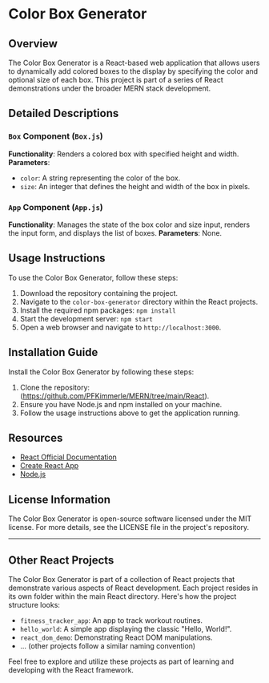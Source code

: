 
# Color Box Generator

## Overview
The Color Box Generator is a React-based web application that allows users to dynamically add colored boxes to the display by specifying the color and optional size of each box. This project is part of a series of React demonstrations under the broader MERN stack development.

## Detailed Descriptions
### `Box` Component (`Box.js`)
**Functionality**: Renders a colored box with specified height and width.
**Parameters**:
- `color`: A string representing the color of the box.
- `size`: An integer that defines the height and width of the box in pixels.

### `App` Component (`App.js`)
**Functionality**: Manages the state of the box color and size input, renders the input form, and displays the list of boxes.
**Parameters**: None.

## Usage Instructions
To use the Color Box Generator, follow these steps:
1. Download the repository containing the project.
2. Navigate to the `color-box-generator` directory within the React projects.
3. Install the required npm packages: `npm install`
4. Start the development server: `npm start`
5. Open a web browser and navigate to `http://localhost:3000`.

## Installation Guide
Install the Color Box Generator by following these steps:
1. Clone the repository: (https://github.com/PFKimmerle/MERN/tree/main/React).
2. Ensure you have Node.js and npm installed on your machine.
3. Follow the usage instructions above to get the application running.

## Resources
- [React Official Documentation](https://reactjs.org/docs/getting-started.html)
- [Create React App](https://create-react-app.dev/)
- [Node.js](https://nodejs.org/)

## License Information
The Color Box Generator is open-source software licensed under the MIT license. For more details, see the LICENSE file in the project's repository.

---

## Other React Projects
The Color Box Generator is part of a collection of React projects that demonstrate various aspects of React development. Each project resides in its own folder within the main React directory. Here's how the project structure looks:

- `fitness_tracker_app`: An app to track workout routines.
- `hello_world`: A simple app displaying the classic "Hello, World!".
- `react_dom_demo`: Demonstrating React DOM manipulations.
- ... (other projects follow a similar naming convention)

Feel free to explore and utilize these projects as part of learning and developing with the React framework.
